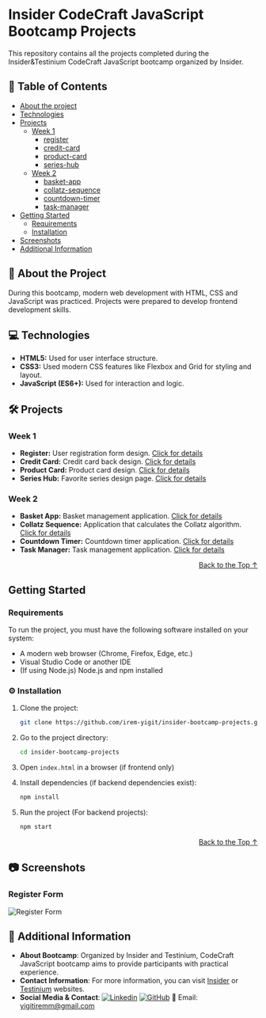 # Insider CodeCraft JavaScript Bootcamp Projects
<a name="readme-top"></a>
This repository contains all the projects completed during the Insider&Testinium CodeCraft JavaScript bootcamp organized by Insider. 

## 📜 Table of Contents
- [About the project](#about-the-project)
- [Technologies](#technologies)
- [Projects](#projects)
  - [Week 1](#week-1)
    - [register](register)
    - [credit-card](credit-card)
    - [product-card](product-card)
    - [series-hub](series-hub)
  - [Week 2](#week-2)
    - [basket-app](basket-app)
    - [collatz-sequence](collatz-sequence)
    - [countdown-timer](countdown-timer)
    - [task-manager](task-manager)
- [Getting Started](#getting-started)
  - [Requirements](#requirements)
  - [Installation](#installation)
- [Screenshots](#screenshots)
- [Additional Information](#additional-information)

## 📌 About the Project
During this bootcamp, modern web development with HTML, CSS and JavaScript was practiced. Projects were prepared to develop frontend development skills.

## 💻 Technologies
- **HTML5:** Used for user interface structure.
- **CSS3:** Used modern CSS features like Flexbox and Grid for styling and layout.
- **JavaScript (ES6+):** Used for interaction and logic. 

## 🛠 Projects

### Week 1  
- **Register:** User registration form design. [Click for details](register/README.md) 
- **Credit Card:** Credit card back design. [Click for details](credit-card/README.md)  
- **Product Card:** Product card design. [Click for details](product-card/README.md)  
- **Series Hub:** Favorite series design page. [Click for details](series-hub/README.md)  

### Week 2  
- **Basket App:** Basket management application. [Click for details](basket-app/README.md)  
- **Collatz Sequence:** Application that calculates the Collatz algorithm. [Click for details](collatz-sequence/README.md)
- **Countdown Timer:** Countdown timer application. [Click for details](countdown-timer/README.md)
- **Task Manager:** Task management application. [Click for details](task-manager/README.md)

<p align="right"><a href="#readme-top">Back to the Top ↑ </a></p>

## Getting Started 

### Requirements

To run the project, you must have the following software installed on your system:

- A modern web browser (Chrome, Firefox, Edge, etc.)
- Visual Studio Code or another IDE
- (If using Node.js) Node.js and npm installed

### ⚙️ Installation 

1. Clone the project:
   
   ```bash
   git clone https://github.com/irem-yigit/insider-bootcamp-projects.git
   ```  
2. Go to the project directory:
   
   ```bash
   cd insider-bootcamp-projects
   ```  

3. Open `index.html` in a browser (if frontend only) 

4. Install dependencies (if backend dependencies exist):
   
   ```bash
   npm install
   ```  
5. Run the project (For backend projects):
   
   ```bash
   npm start
   ```  

<p align="right"><a href="#readme-top">Back to the Top ↑ </a></p>

## 📷 Screenshots

### Register Form  
![Register Form](week-1/register/screenshot.png)  

## 📢 Additional Information

- **About Bootcamp**: Organized by Insider and Testinium, CodeCraft JavaScript bootcamp aims to provide participants with practical experience.
- **Contact Information**: For more information, you can visit [Insider](https://www.useinsider.com/) or [Testinium](https://testinium.com/) websites.
- **Social Media & Contact**: 
  [![Linkedin](https://img.shields.io/badge/Linkedin-000000?style=for-the-badge&logo=Linkedin&logoColor=white)](https://www.linkedin.com/in/irem-yigit/)
  [![GitHub](https://img.shields.io/badge/GitHub-000000?style=for-the-badge&logo=GitHub&logoColor=white)](https://github.com/irem-yigit)
  📧 Email: yigitiremm@gmail.com
